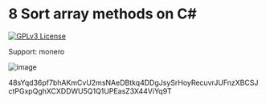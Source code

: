 # 8 Sort array methods on C#
[![GPLv3 License](https://img.shields.io/badge/License-GPL%20v3-yellow.svg)](https://opensource.org/licenses/)


Support:
monero



![image](https://user-images.githubusercontent.com/91370301/189534400-37a7da9e-fba8-4ebd-abaa-d5b3b6ae64d2.png)

48sYqd36pf7bhAKmCvU2msNAeDBtkq4DDgJsySrHoyRecuvrJUFnzXBCSJctPGxpQghXCXDDWU5Q1Q1UPEasZ3X44ViYq9T
